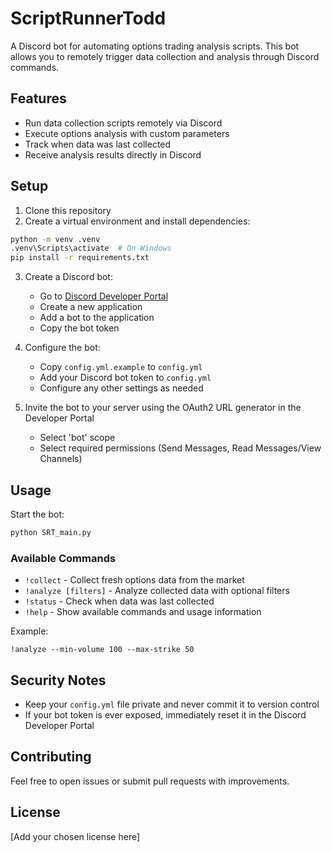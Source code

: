 # ScriptRunnerTodd

A Discord bot for automating options trading analysis scripts. This bot allows you to remotely trigger data collection and analysis through Discord commands.

## Features

- Run data collection scripts remotely via Discord
- Execute options analysis with custom parameters
- Track when data was last collected
- Receive analysis results directly in Discord

## Setup

1. Clone this repository
2. Create a virtual environment and install dependencies:
```bash
python -m venv .venv
.venv\Scripts\activate  # On Windows
pip install -r requirements.txt
```

3. Create a Discord bot:
   - Go to [Discord Developer Portal](https://discord.com/developers/applications)
   - Create a new application
   - Add a bot to the application
   - Copy the bot token

4. Configure the bot:
   - Copy `config.yml.example` to `config.yml`
   - Add your Discord bot token to `config.yml`
   - Configure any other settings as needed

5. Invite the bot to your server using the OAuth2 URL generator in the Developer Portal
   - Select 'bot' scope
   - Select required permissions (Send Messages, Read Messages/View Channels)

## Usage

Start the bot:
```bash
python SRT_main.py
```

### Available Commands

- `!collect` - Collect fresh options data from the market
- `!analyze [filters]` - Analyze collected data with optional filters
- `!status` - Check when data was last collected
- `!help` - Show available commands and usage information

Example:
```
!analyze --min-volume 100 --max-strike 50
```

## Security Notes

- Keep your `config.yml` file private and never commit it to version control
- If your bot token is ever exposed, immediately reset it in the Discord Developer Portal

## Contributing

Feel free to open issues or submit pull requests with improvements.

## License

[Add your chosen license here]